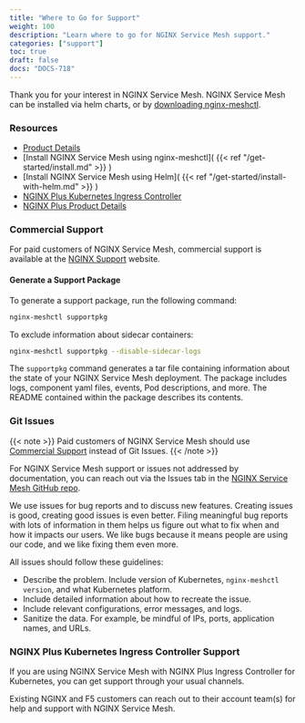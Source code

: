 ```yaml
---
title: "Where to Go for Support"
weight: 100
description: "Learn where to go for NGINX Service Mesh support."
categories: ["support"]
toc: true
draft: false
docs: "DOCS-718"
---
```


Thank you for your interest in NGINX Service Mesh. NGINX Service Mesh can be installed via helm charts, or by [downloading nginx-meshctl](https://github.com/nginxinc/nginx-service-mesh/releases/latest).

<!-- markdown-link-check-disable -->
### Resources

- [Product Details](https://www.nginx.com/products/nginx-service-mesh/)
- [Install NGINX Service Mesh using nginx-meshctl]( {{< ref "/get-started/install.md" >}} )
- [Install NGINX Service Mesh using Helm]( {{< ref "/get-started/install-with-helm.md" >}} )
- [NGINX Plus Kubernetes Ingress Controller](https://www.nginx.com/products/nginx-ingress-controller/)
- [NGINX Plus Product Details](https://www.nginx.com/products/nginx/)

### Commercial Support

For paid customers of NGINX Service Mesh, commercial support is available at the [NGINX Support](https://www.nginx.com/support/) website.

#### Generate a Support Package

To generate a support package, run the following command:

```bash
nginx-meshctl supportpkg
```

To exclude information about sidecar containers:

```bash
nginx-meshctl supportpkg --disable-sidecar-logs
```

The `supportpkg` command generates a tar file containing information about the state of your NGINX Service Mesh deployment. The package includes logs, component yaml files, events, Pod descriptions, and more. The README contained within the package describes its contents.

### Git Issues

{{< note >}}
Paid customers of NGINX Service Mesh should use [Commercial Support](#commercial-support) instead of Git Issues.
{{< /note >}}

For NGINX Service Mesh support or issues not addressed by documentation, you can reach out via the Issues tab in the [NGINX Service Mesh GitHub repo](https://github.com/nginxinc/nginx-service-mesh/issues).

We use issues for bug reports and to discuss new features. Creating issues is good, creating good issues is even better. Filing meaningful bug reports with lots of information in them helps us figure out what to fix when and how it impacts our users. We like bugs because it means people are using our code, and we like fixing them even more. 

All issues should follow these guidelines:

- Describe the problem. Include version of Kubernetes, `nginx-meshctl version`, and what Kubernetes platform.
- Include detailed information about how to recreate the issue.
- Include relevant configurations, error messages, and logs.
- Sanitize the data. For example, be mindful of IPs, ports, application names, and URLs.
<!-- markdown-link-check-disable -->

### NGINX Plus Kubernetes Ingress Controller Support

If you are using NGINX Service Mesh with NGINX Plus Ingress Controller for Kubernetes, you can get support through your usual channels.

Existing NGINX and F5 customers can reach out to their account team(s) for help and support with NGINX Service Mesh.
